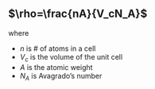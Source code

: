 ## $\rho=\frac{nA}{V_cN_A}$
where
- $n$ is # of atoms in a cell
- $V_c$ is the volume of the unit cell
- $A$ is the atomic weight
- $N_A$ is Avagrado’s number
